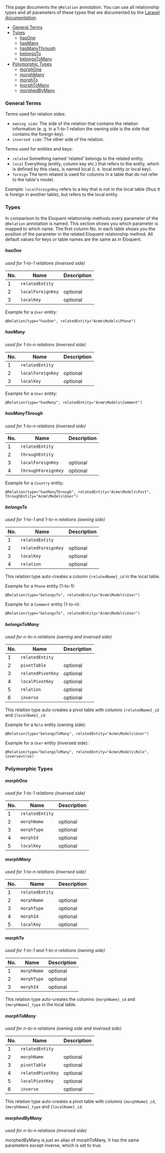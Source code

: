 This page documents the `@Relation` annotation. You can use all relationship types and all parameters of these types that are documented by the [Laravel documentation](http://laravel.com/docs/master/eloquent-relationships).

* [General Terms](#general-terms)
* [Types](#types)
  * [hasOne](#hasone)
  * [hasMany](#hasmany)
  * [hasManyThrough](#hasmanythrough)
  * [belongsTo](#belongsto)
  * [belongsToMany](#belongstomany)
* [Polymorphic Types](#polymorphic-types)
  * [morphOne](#morphone)
  * [morphMany](#morphmany)
  * [morphTo](#morphto)
  * [morphToMany](#morphtomany)
  * [morphedByMany](#morphedbymany)

### General Terms

Terms used for relation sides:

* `owning side`: The side of the relation that contains the relation information (e. g. in a 1-to-1 relation the owning side is the side that contains the foreign key).
* `inversed side`: The other side of the relation.

Terms used for entities and keys:

* `related` Something named 'related' belongs to the related entity.
* `local` Everything (entity, column key etc.) that refers to the entity, which is defined by this class, is named local (i. e. local entity or local key).
* `foreign` The term related is used for columns in a table that do not refer to the table's model.

Example: `localForeignKey` refers to a key that is not in the local table (thus it is foreign in another table), but refers to the local entity.

### Types

In comparison to the Eloquent relationship methods every parameter of the `@Relation` annotation is named. This section shows you which parameter is mapped to which name. The first column No. in each table shows you the position of the parameter in the related Eloquent relationship method. All default values for keys or table names are the same as in Eloquent.

##### hasOne

*used for 1-to-1 relations (inversed side)*

No. | Name | Description
--- | --- | ---
1 | `relatedEntity` |
2 | `localForeignKey` | optional
3 | `localKey` | optional

Example for a `User` entity:
```
@Relation(type="hasOne", relatedEntity="Acme\Models\Phone")
```

##### hasMany

*used for 1-to-n relations (inversed side)*

No. | Name | Description
--- | --- | ---
1 | `relatedEntity` |
2 | `localForeignKey` | optional
3 | `localKey` | optional

Example for a `User` entity:
```
@Relation(type="hasMany", relatedEntity="Acme\Models\Comment")
```

##### hasManyThrough

*used for 1-to-n relations (inversed side)*

No. | Name | Description
--- | --- | ---
1 | `relatedEntity` |
2 | `throughEntity` |
3 | `localForeignKey` | optional
4 | `throughForeignKey` | optional

Example for a `Country` entity:
```
@Relation(type="hasManyThrough", relatedEntity="Acme\Models\Post", throughEntity="Acme\Models\User")
```

##### belongsTo

*used for 1-to-1 and 1-to-n relations (owning side)*

No. | Name | Description
--- | --- | ---
1 | `relatedEntity` |
2 | `relatedForeignKey` | optional
3 | `localKey` | optional
4 | `relation` | optional

This relation type auto-creates a column `{relatedName}_id` in the local table.

Example for a `Phone` entity (1-to-1):
```
@Relation(type="belongsTo", relatedEntity="Acme\Models\User")
```

Example for a `Comment` entity (1-to-n):
```
@Relation(type="belongsTo", relatedEntity="Acme\Models\User")
```

##### belongsToMany

*used for n-to-n relations (owning and inversed side)*

No. | Name | Description
--- | --- | ---
1 | `relatedEntity` |
2 | `pivotTable` | optional
3 | `relatedPivotKey` | optional
4 | `localPivotKey` | optional
5 | `relation` | optional
6 | `inverse` | optional

This relation type auto-creates a pivot table with columns `{relatedName}_id` and `{localName}_id`.

Example for a `Role` entity (owning side):
```
@Relation(type="belongsToMany", relatedEntity="Acme\Models\User")
```
Example for a `User` entity (inversed side):
```
@Relation(type="belongsToMany", relatedEntity="Acme\Models\Role", inverse=true)
```

### Polymorphic Types

##### morphOne

*used for 1-to-1 relations (inversed side)*

No. | Name | Description
--- | --- | ---
1 | `relatedEntity` |
2 | `morphName` | optional
3 | `morphType` | optional
4 | `morphId` | optional
5 | `localKey` | optional

##### morphMany

*used for 1-to-n relations (inversed side)*

No. | Name | Description
--- | --- | ---
1 | `relatedEntity` |
2 | `morphName` | optional
3 | `morphType` | optional
4 | `morphId` | optional
5 | `localKey` | optional

##### morphTo

*used for 1-to-1 and 1-to-n relations (owning side)*

No. | Name | Description
--- | --- | ---
1 | `morphName` | optional
2 | `morphType` | optional
3 | `morphId` | optional

This relation type auto-creates the columns `{morphName}_id` and `{morphName}_type` in the local table.

##### morphToMany

*used for n-to-n relations (owning side and inversed side)*

No. | Name | Description
--- | --- | ---
1 | `relatedEntity` |
2 | `morphName` | optional
3 | `pivotTable` | optional
4 | `relatedPivotKey` | optional
5 | `localPivotKey` | optional
6 | `inverse` | optional

This relation type auto-creates a pivot table with columns `{morphName}_id`, `{morphName}_type` and `{localName}_id`.

##### morphedByMany

*used for n-to-n relations (inversed side)*

morphedByMany is just an alias of morphToMany. It has the same parameters except inverse, which is set to true.